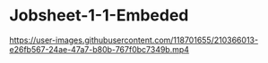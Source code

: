 # Jobsheet-1-1-Embeded

https://user-images.githubusercontent.com/118701655/210366013-e26fb567-24ae-47a7-b80b-767f0bc7349b.mp4

